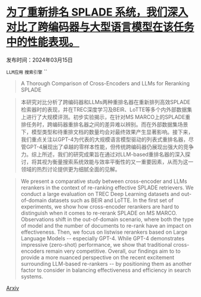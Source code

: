 # [为了重新排名 SPLADE 系统，我们深入对比了跨编码器与大型语言模型在该任务中的性能表现。](https://arxiv.org/abs/2403.10407)

发布时间：2024年03月15日

`LLM应用` `搜索引擎` ``

> A Thorough Comparison of Cross-Encoders and LLMs for Reranking SPLADE

> 本研究对比分析了跨编码器和LLMs两种重排名器在重新排列高效SPLADE检索器时的表现，并在TREC深度学习及BEIR、LoTTE等多个内外部数据集上进行了大规模评测。初步实验揭示，在针对MS MARCO上的SPLADE重排任务时，跨编码器重排名器之间的差异难以辨别。而在外部数据集场景下，模型类型和待重排文档的数量均会对最终效果产生显著影响。接下来，我们重点关注以GPT-4为代表的大规模语言模型驱动的列表式重排名器，尽管GPT-4展现出了卓越的零样本性能，但传统跨编码器仍展现出强大的竞争力。综上所述，我们的研究成果旨在通过对LLM-based重排名器的深入探讨，将其视为衡量搜索系统效能与效率平衡性的又一重要因素，从而为这一领域的热烈讨论提供更为细腻全面的见解。

> We present a comparative study between cross-encoder and LLMs rerankers in the context of re-ranking effective SPLADE retrievers. We conduct a large evaluation on TREC Deep Learning datasets and out-of-domain datasets such as BEIR and LoTTE. In the first set of experiments, we show how cross-encoder rerankers are hard to distinguish when it comes to re-rerank SPLADE on MS MARCO. Observations shift in the out-of-domain scenario, where both the type of model and the number of documents to re-rank have an impact on effectiveness. Then, we focus on listwise rerankers based on Large Language Models -- especially GPT-4. While GPT-4 demonstrates impressive (zero-shot) performance, we show that traditional cross-encoders remain very competitive. Overall, our findings aim to to provide a more nuanced perspective on the recent excitement surrounding LLM-based re-rankers -- by positioning them as another factor to consider in balancing effectiveness and efficiency in search systems.

[Arxiv](https://arxiv.org/abs/2403.10407)